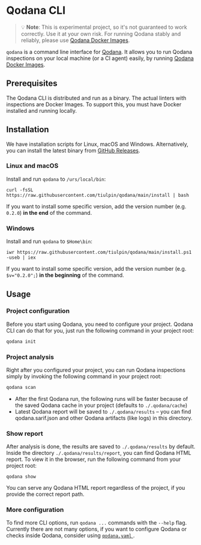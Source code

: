 # Qodana CLI

> 💡 **Note**: This is experimental project, so it's not guaranteed to work correctly.
> Use it at your own risk. For running Qodana stably and reliably, please use [Qodana Docker Images](https://www.jetbrains.com/help/qodana/docker-images.html).

`qodana` is a command line interface for [Qodana](https://jetbrains.com/qodana). 
It allows you to run Qodana inspections on your local machine (or a CI agent) easily, by running [Qodana Docker Images](https://www.jetbrains.com/help/qodana/docker-images.html).

## Prerequisites

The Qodana CLI is distributed and run as a binary. The actual linters with inspections are Docker Images. 
To support this, you must have Docker installed and running locally.

## Installation

We have installation scripts for Linux, macOS and Windows. Alternatively, you can install the latest binary from [GitHub Releases](https://github.com/tiulpin/qodana/releases/latest).

### Linux and macOS

Install and run `qodana` to `/urs/local/bin`:

```shell
curl -fsSL https://raw.githubusercontent.com/tiulpin/qodana/main/install | bash
```

If you want to install some specific version, add the version number (e.g. `0.2.0`) **in the end** of the command.

### Windows

Install and run `qodana` to `$Home\bin`:

```shell
iwr https://raw.githubusercontent.com/tiulpin/qodana/main/install.ps1 -useb | iex
```

If you want to install some specific version, add the version number (e.g. `$v="0.2.0";`) **in the beginning** of the command.

## Usage

### Project configuration

Before you start using Qodana, you need to configure your project. 
Qodana CLI can do that for you, just run the following command in your project root:

```sh
qodana init
```

### Project analysis

Right after you configured your project, you can run Qodana inspections simply by invoking the following command in your project root:

```sh
qodana scan
```

- After the first Qodana run, the following runs will be faster because of the saved Qodana cache in your project (defaults to `./.qodana/cache`)
- Latest Qodana report will be saved to `./.qodana/results` – you can find qodana.sarif.json and other Qodana artifacts (like logs) in this directory.

### Show report

After analysis is done, the results are saved to `./.qodana/results` by default. Inside the directory `./.qodana/results/report`, you can find Qodana HTML report.
To view it in the browser, run the following command from your project root:

```shell
qodana show
```

You can serve any Qodana HTML report regardless of the project, if you provide the correct report path.

### More configuration

To find more CLI options, run `qodana ...` commands with the `--help` flag. Currently there are not many options, if you want to configure Qodana or checks inside Qodana, consider using [`qodana.yaml` ](https://www.jetbrains.com/help/qodana/qodana-yaml.html).
